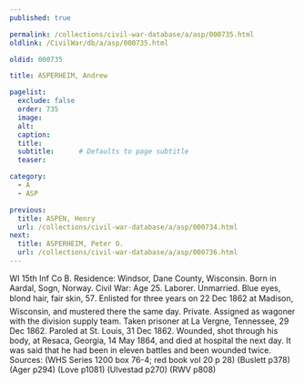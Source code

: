 ```yaml
---
published: true

permalink: /collections/civil-war-database/a/asp/000735.html
oldlink: /CivilWar/db/a/asp/000735.html

oldid: 000735

title: ASPERHEIM, Andrew

pagelist:
  exclude: false
  order: 735
  image: 
  alt:
  caption:
  title:
  subtitle:      # Defaults to page subtitle
  teaser:

category: 
  - A 
  - ASP

previous:
  title: ASPEN, Henry
  url: /collections/civil-war-database/a/asp/000734.html  
next:
  title: ASPERHEIM, Peter O.
  url: /collections/civil-war-database/a/asp/000736.html   
---
```

WI 15th Inf Co B. Residence: Windsor, Dane County, Wisconsin. Born in Aardal, Sogn, Norway. Civil War: Age 25. Laborer. Unmarried. Blue eyes, blond hair, fair skin, 5&#146;7&#148;. Enlisted for three years on 22 Dec 1862 at Madison, Wisconsin, and mustered there the same day. Private. Assigned as wagoner with the division supply team. Taken prisoner at La Vergne, Tennessee, 29 Dec 1862. Paroled at St. Louis, 31 Dec 1862. Wounded, shot through his body, at Resaca, Georgia, 14 May 1864, and died at hospital the next day. It was said that he had been in eleven battles and been wounded twice. Sources: (WHS Series 1200 box 76-4; red book vol 20 p 28) (Buslett p378) (Ager p294) (Love p1081) (Ulvestad p270) (RWV p808)
